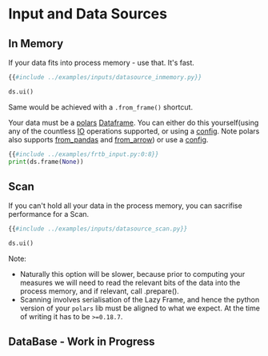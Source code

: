 # Input and Data Sources

## In Memory
If your data fits into process memory - use that. It's fast. 
```python
{{#include ../examples/inputs/datasource_inmemory.py}}

ds.ui()
```

Same would be achieved with a `.from_frame()` shortcut.

Your data must be a [polars](https://pola-rs.github.io/polars-book/user-guide/) [Dataframe](https://pola-rs.github.io/polars/py-polars/html/reference/dataframe/index.html). You can either do this yourself(using any of the countless [IO](https://pola-rs.github.io/polars-book/user-guide/howcani/io/csv.html) operations supported, or using a [config](./input.md). Note polars also supports [from_pandas](https://pola-rs.github.io/polars/py-polars/html/reference/api/polars.from_pandas.html) and [from_arrow](https://pola-rs.github.io/polars/py-polars/html/reference/api/polars.from_arrow.html)) or use a [config](#data-source-config).

```python
{{#include ../examples/frtb_input.py:0:8}}
print(ds.frame(None))
```
## Scan 
If you can't hold all your data in the process memory, you can sacrifise performance for a Scan. 
```python
{{#include ../examples/inputs/datasource_scan.py}}

ds.ui()
```
Note:
- Naturally this option will be slower, because prior to computing your measures we will need to read the relevant bits of the data into the process memory, and if relevant, call .prepare().
- Scanning involves serialisation of the Lazy Frame, and hence the python version of your `polars` lib must be aligned to what we expect. At the time of writing it has to be `>=0.18.7`.

## DataBase - Work in Progress